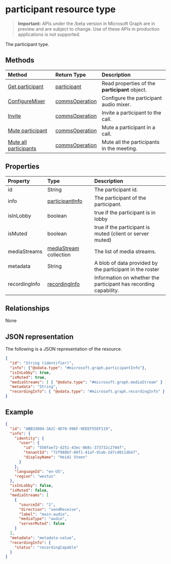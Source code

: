 # participant resource type

> **Important:** APIs under the /beta version in Microsoft Graph are in preview and are subject to change. Use of these APIs in production applications is not supported.

The participant type.

## Methods

| Method                                                          | Return Type                              | Description                                       |
|:----------------------------------------------------------------|:-----------------------------------------|:--------------------------------------------------|
| [Get participant](../api/participant-get.md)                    | [participant](participant.md)            | Read properties of the **participant** object.    |
| [ConfigureMixer](../api/participant-configuremixer.md)          | [commsOperation](commsoperation.md)      | Configure the participant audio mixer.            |
| [Invite](../api/participant-invite.md)                          | [commsOperation](commsoperation.md)      | Invite a participant to the call.                 |
| [Mute participant](../api/participant-mute.md)                  | [commsOperation](commsoperation.md)      | Mute a participant in a call.                     |
| [Mute all participants](../api/participant-muteall.md)          | [commsOperation](commsoperation.md)      | Mute all the participants in the meeting.         |

## Properties

| Property             | Type                                     | Description                                                  |
| :------------------- | :--------------------------------------- | :------------------------------------------------------------|
| id                   | String                                   | The participant id.                                          |
| info                 | [participantInfo](participantinfo.md)    | The participant of the participant.                          |
| isInLobby            | boolean                                  | true if the participant is in lobby                          |
| isMuted              | boolean                                  | true if the participant is muted (client or server muted)    |
| mediaStreams         | [mediaStream](mediastream.md) collection | The list of media streams.                                   |
| metadata             | String                                   | A blob of data provided by the participant in the roster     |
| recordingInfo        | [recordingInfo](recordinginfo.md)        | Information on whether the participant has recording capability. |

## Relationships
None

## JSON representation

The following is a JSON representation of the resource.

<!-- {
  "blockType": "resource",
  "optionalProperties": [

  ],
  "@odata.type": "microsoft.graph.participant"
}-->
```json
{
  "id": "String (identifier)",
  "info": {"@odata.type": "#microsoft.graph.participantInfo"},
  "isInLobby": true,
  "isMuted": true,
  "mediaStreams": [ { "@odata.type": "#microsoft.graph.mediaStream" } ],
  "metadata": "String",
  "recordingInfo": { "@odata.type": "#microsoft.graph.recordingInfo" }
}
```

## Example

<!-- {
  "blockType": "example",
  "@odata.type": "microsoft.graph.participant"
}-->
```json
{
  "id": "ABB33D04-3A2C-4D78-996F-9EEEF55EF119",
  "info": {
    "identity": {
      "user": {
        "id": "550fae72-d251-43ec-868c-373732c2704f",
        "tenantId": "72f988bf-86f1-41af-91ab-2d7cd011db47",
        "displayName": "Heidi Steen"
      }
    },
    "languageId": "en-US",
    "region": "westus"
  },
  "isInLobby": false,
  "isMuted": false,
  "mediaStreams": [
    {
      "sourceId": "1",
      "direction": "sendReceive",
      "label": "main-audio",
      "mediaType": "audio",
      "serverMuted": false
    }
  ],
  "metadata": "metadata-value",
  "recordingInfo": {
    "status": "recordingCapable"
  }
}
```

<!-- uuid: 8fcb5dbc-d5aa-4681-8e31-b001d5168d79
2015-10-25 14:57:30 UTC -->
<!-- {
  "type": "#page.annotation",
  "description": "participant resource",
  "keywords": "",
  "section": "documentation",
  "tocPath": ""
}-->
